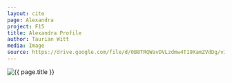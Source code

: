 ```yaml
---
layout: cite
page: Alexandra
project: F15
title: Alexandra Profile
author: Taurian Witt
media: Image
source: https://drive.google.com/file/d/0B8TRQWavDVLzdmw4T19XamZVdDg/view?usp=sharing
---
```

![{{ page.title }}](/projects/F15/characters/alexandra/alexandraprofile.jpg)
